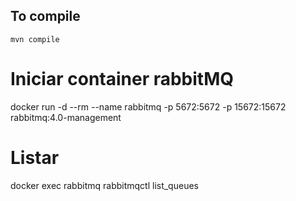 ## To compile
```
mvn compile
```

# Iniciar container rabbitMQ
docker run -d --rm --name rabbitmq -p 5672:5672 -p 15672:15672 rabbitmq:4.0-management

# Listar
docker exec rabbitmq rabbitmqctl list_queues